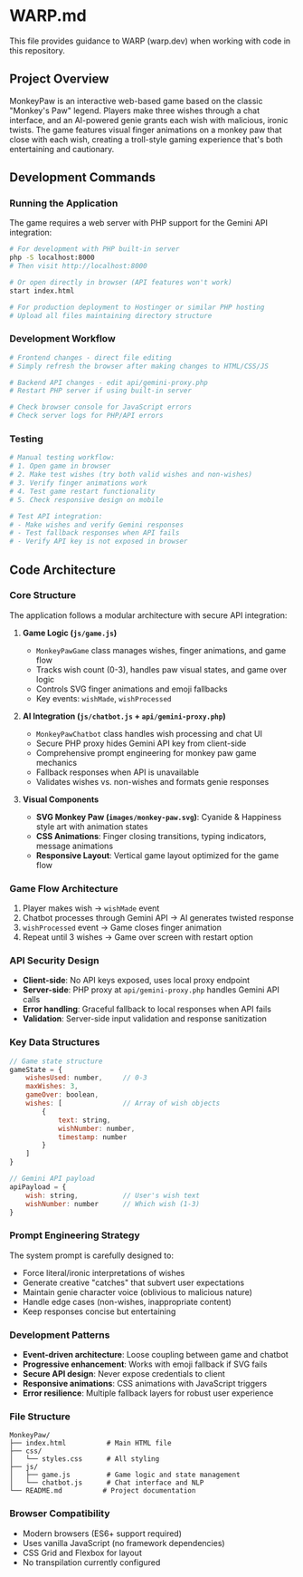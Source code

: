 # WARP.md

This file provides guidance to WARP (warp.dev) when working with code in this repository.

## Project Overview

MonkeyPaw is an interactive web-based game based on the classic "Monkey's Paw" legend. Players make three wishes through a chat interface, and an AI-powered genie grants each wish with malicious, ironic twists. The game features visual finger animations on a monkey paw that close with each wish, creating a troll-style gaming experience that's both entertaining and cautionary.

## Development Commands

### Running the Application
The game requires a web server with PHP support for the Gemini API integration:

```bash
# For development with PHP built-in server
php -S localhost:8000
# Then visit http://localhost:8000

# Or open directly in browser (API features won't work)
start index.html

# For production deployment to Hostinger or similar PHP hosting
# Upload all files maintaining directory structure
```

### Development Workflow
```bash
# Frontend changes - direct file editing
# Simply refresh the browser after making changes to HTML/CSS/JS

# Backend API changes - edit api/gemini-proxy.php
# Restart PHP server if using built-in server

# Check browser console for JavaScript errors
# Check server logs for PHP/API errors
```

### Testing
```bash
# Manual testing workflow:
# 1. Open game in browser
# 2. Make test wishes (try both valid wishes and non-wishes)
# 3. Verify finger animations work
# 4. Test game restart functionality
# 5. Check responsive design on mobile

# Test API integration:
# - Make wishes and verify Gemini responses
# - Test fallback responses when API fails
# - Verify API key is not exposed in browser
```

## Code Architecture

### Core Structure
The application follows a modular architecture with secure API integration:

1. **Game Logic (`js/game.js`)**
   - `MonkeyPawGame` class manages wishes, finger animations, and game flow
   - Tracks wish count (0-3), handles paw visual states, and game over logic
   - Controls SVG finger animations and emoji fallbacks
   - Key events: `wishMade`, `wishProcessed`

2. **AI Integration (`js/chatbot.js` + `api/gemini-proxy.php`)**
   - `MonkeyPawChatbot` class handles wish processing and chat UI
   - Secure PHP proxy hides Gemini API key from client-side
   - Comprehensive prompt engineering for monkey paw game mechanics
   - Fallback responses when API is unavailable
   - Validates wishes vs. non-wishes and formats genie responses

3. **Visual Components**
   - **SVG Monkey Paw (`images/monkey-paw.svg`)**: Cyanide & Happiness style art with animation states
   - **CSS Animations**: Finger closing transitions, typing indicators, message animations
   - **Responsive Layout**: Vertical game layout optimized for the game flow

### Game Flow Architecture
1. Player makes wish → `wishMade` event
2. Chatbot processes through Gemini API → AI generates twisted response
3. `wishProcessed` event → Game closes finger animation
4. Repeat until 3 wishes → Game over screen with restart option

### API Security Design
- **Client-side**: No API keys exposed, uses local proxy endpoint
- **Server-side**: PHP proxy at `api/gemini-proxy.php` handles Gemini API calls
- **Error handling**: Graceful fallback to local responses when API fails
- **Validation**: Server-side input validation and response sanitization

### Key Data Structures
```javascript
// Game state structure
gameState = {
    wishesUsed: number,     // 0-3
    maxWishes: 3,
    gameOver: boolean,
    wishes: [               // Array of wish objects
        {
            text: string,
            wishNumber: number,
            timestamp: number
        }
    ]
}

// Gemini API payload
apiPayload = {
    wish: string,           // User's wish text
    wishNumber: number      // Which wish (1-3)
}
```

### Prompt Engineering Strategy
The system prompt is carefully designed to:
- Force literal/ironic interpretations of wishes
- Generate creative "catches" that subvert user expectations
- Maintain genie character voice (oblivious to malicious nature)
- Handle edge cases (non-wishes, inappropriate content)
- Keep responses concise but entertaining

### Development Patterns
- **Event-driven architecture**: Loose coupling between game and chatbot
- **Progressive enhancement**: Works with emoji fallback if SVG fails
- **Secure API design**: Never expose credentials to client
- **Responsive animations**: CSS animations with JavaScript triggers
- **Error resilience**: Multiple fallback layers for robust user experience

### File Structure
```
MonkeyPaw/
├── index.html          # Main HTML file
├── css/
│   └── styles.css      # All styling
├── js/
│   ├── game.js         # Game logic and state management
│   └── chatbot.js      # Chat interface and NLP
└── README.md          # Project documentation
```

### Browser Compatibility
- Modern browsers (ES6+ support required)
- Uses vanilla JavaScript (no framework dependencies)
- CSS Grid and Flexbox for layout
- No transpilation currently configured
